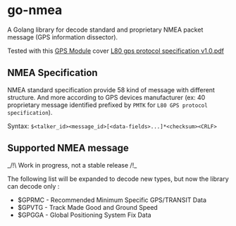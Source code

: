 # go-nmea

A Golang library for decode standard and proprietary NMEA packet message (GPS information dissector).

Tested with this [GPS Module](http://wiki.52pi.com/index.php/USB-Port-GPS_Module_SKU:EZ-0048) cover [L80 gps protocol specification v1.0.pdf](http://wiki.52pi.com/index.php/File:L80_gps_protocol_specification_v1.0.pdf)

## NMEA Specification

NMEA standard specification provide 58 kind of message with different structure. 
And more according to GPS devices manufacturer (ex: 40 proprietary message identified prefixed by `PMTK` for `L80 GPS protocol specification`).

Syntax: `$<talker_id><message_id>[<data-fields>...]*<checksum><CRLF>`

## Supported NMEA message

_/!\ Work in progress, not a stable release /!\_

The following list will be expanded to decode new types, but now the library can decode only :

* $GPRMC - Recommended Minimum Specific GPS/TRANSIT Data
* $GPVTG - Track Made Good and Ground Speed
* $GPGGA - Global Positioning System Fix Data

